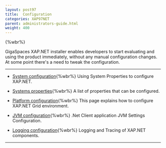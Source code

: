```yaml
---
layout: post97
title:  Configuration
categories: XAP97NET
parent: administrators-guide.html
weight: 400
---
```


{%wbr%}



GigaSpaces XAP.NET installer enables developers to start evaluating and using the product immediately, without any manual configuration changes.
At some point there's a need to tweak the configuration.

<hr/>

- [System configuration](./system-configuration.html){%wbr%}
Using System Properties to configure XAP.NET.

- [Systems properties](./system-properties-list.html){%wbr%}
A list of properties that can be configured.

- [Platform configuration](./system-configuration-list.html){%wbr%}
This page explains how to configure XAP.NET Grid environment.

- [JVM configuration](./jvm-configuration.html){%wbr%}
.Net Client application JVM Settings Configuration.

- [Logging configuration](./log-configuration.html){%wbr%}
Logging and Tracing of XAP.NET components.




<hr/>


